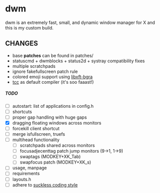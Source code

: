 # dwm
dwm is an extremely fast, small, and dynamic window manager for X and this is my custom build.

CHANGES
-------
* base **patches** can be found in patches/
* statuscmd + dwmblocks + status2d + systray compatibility fixes
* multiple scratchpads
* ignore fakefullscreen patch rule
* colored emoji support using [libxft-bgra](https://aur.archlinux.org/packages/libxft-bgra/)
* [tcc](https://www.archlinux.org/packages/community/x86_64/tcc/) as default compiler (it's soo faaast!)

##### TODO
* [ ] autostart: list of applications in config.h
* [ ] shortcuts
* [ ] proper gap handling with huge gaps
* [x] dragging floating windows across monitors
* [ ] forcekill client shortcut
* [ ] merge isfullscreen, truefs
* [ ] multihead functionality
    * [ ] scratchpads shared across monitors
    * [ ] focusadjecenttag patch jump monitors (9->1, 1->9)
    * [ ] swaptags (MODKEY+XK_Tab)
    * [ ] swapfocus patch (MODKEY+XK_s)
* [ ] usage, manpage
* [ ] requirements
* [ ] layouts.h
* [ ] adhere to [suckless coding style](https://suckless.org/coding_style/)
